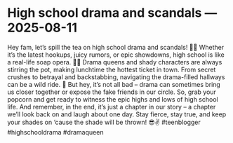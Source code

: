 # High school drama and scandals — 2025-08-11

Hey fam, let’s spill the tea on high school drama and scandals! 🍵💥 Whether it’s the latest hookups, juicy rumors, or epic showdowns, high school is like a real-life soap opera. 💁‍♀️ Drama queens and shady characters are always stirring the pot, making lunchtime the hottest ticket in town. From secret crushes to betrayal and backstabbing, navigating the drama-filled hallways can be a wild ride. 🎢 But hey, it’s not all bad – drama can sometimes bring us closer together or expose the fake friends in our circle. So, grab your popcorn and get ready to witness the epic highs and lows of high school life. And remember, in the end, it’s just a chapter in our story – a chapter we’ll look back on and laugh about one day. Stay fierce, stay true, and keep your shades on ‘cause the shade will be thrown! 😎✌️ #teenblogger #highschooldrama #dramaqueen